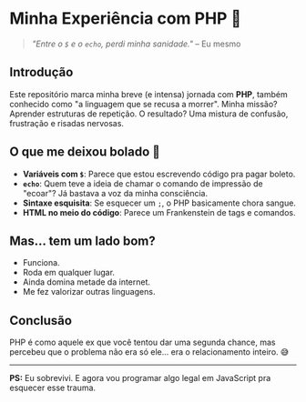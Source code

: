 # Minha Experiência com PHP 😤

> *"Entre o `$` e o `echo`, perdi minha sanidade."* – Eu mesmo

## Introdução

Este repositório marca minha breve (e intensa) jornada com **PHP**, também conhecido como "a linguagem que se recusa a morrer". Minha missão? Aprender estruturas de repetição. O resultado? Uma mistura de confusão, frustração e risadas nervosas.

## O que me deixou bolado 😤

- **Variáveis com `$`**: Parece que estou escrevendo código pra pagar boleto.
- **`echo`**: Quem teve a ideia de chamar o comando de impressão de "ecoar"? Já bastava a voz da minha consciência.
- **Sintaxe esquisita**: Se esquecer um `;`, o PHP basicamente chora sangue.
- **HTML no meio do código**: Parece um Frankenstein de tags e comandos.

## Mas... tem um lado bom?

- Funciona.
- Roda em qualquer lugar.
- Ainda domina metade da internet.
- Me fez valorizar outras linguagens.


## Conclusão

PHP é como aquele ex que você tentou dar uma segunda chance, mas percebeu que o problema não era só ele... era o relacionamento inteiro. 😅

---

**PS:** Eu sobrevivi. E agora vou programar algo legal em JavaScript pra esquecer esse trauma.

